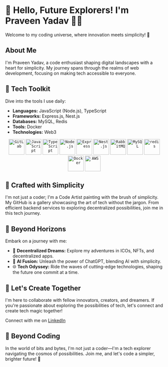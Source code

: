 # 👋 Hello, Future Explorers! I'm Praveen Yadav 👨‍💻

Welcome to my coding universe, where innovation meets simplicity! 🌟

## About Me
I'm Praveen Yadav, a code enthusiast shaping digital landscapes with a heart for simplicity. My journey spans through the realms of web development, focusing on making tech accessible to everyone.

## 🧰 Tech Toolkit
Dive into the tools I use daily:
- **Languages:** JavaScript (Node.js), TypeScript
- **Frameworks:** Express.js, Nest.js
- **Databases:** MySQL, Redis
- **Tools:** Docker
- **Technologies:** Web3

<div align="center">
	<code><img width="50" src="https://user-images.githubusercontent.com/25181517/192108376-c675d39b-90f6-4073-bde6-5a9291644657.png" alt="GitLab" title="GitLab"/></code>
	<code><img width="50" src="https://user-images.githubusercontent.com/25181517/117447155-6a868a00-af3d-11eb-9cfe-245df15c9f3f.png" alt="JavaScript" title="JavaScript"/></code>
	<code><img width="50" src="https://user-images.githubusercontent.com/25181517/183890598-19a0ac2d-e88a-4005-a8df-1ee36782fde1.png" alt="TypeScript" title="TypeScript"/></code>
	<code><img width="50" src="https://user-images.githubusercontent.com/25181517/183568594-85e280a7-0d7e-4d1a-9028-c8c2209e073c.png" alt="Node.js" title="Node.js"/></code>
	<code><img width="50" src="https://user-images.githubusercontent.com/25181517/183859966-a3462d8d-1bc7-4880-b353-e2cbed900ed6.png" alt="Express" title="Express"/></code>
	<code><img width="50" src="https://github.com/marwin1991/profile-technology-icons/assets/136815194/519bfaf3-c242-431e-a269-876979f05574" alt="Nest.js" title="Nest.js"/></code>
	<code><img width="50" src="https://github.com/marwin1991/profile-technology-icons/assets/136815194/50342602-8025-4030-b492-550f2eaa4073" alt="RabbitMQ" title="RabbitMQ"/></code>
	<code><img width="50" src="https://user-images.githubusercontent.com/25181517/183896128-ec99105a-ec1a-4d85-b08b-1aa1620b2046.png" alt="MySQL" title="MySQL"/></code>
	<code><img width="50" src="https://user-images.githubusercontent.com/25181517/182884894-d3fa6ee0-f2b4-4960-9961-64740f533f2a.png" alt="redis" title="redis"/></code>
	<code><img width="50" src="https://user-images.githubusercontent.com/25181517/117207330-263ba280-adf4-11eb-9b97-0ac5b40bc3be.png" alt="Docker" title="Docker"/></code>
	<code><img width="50" src="https://user-images.githubusercontent.com/25181517/183896132-54262f2e-6d98-41e3-8888-e40ab5a17326.png" alt="AWS" title="AWS"/></code>
</div>

## 🎨 Crafted with Simplicity
I'm not just a coder; I'm a Code Artist painting with the brush of simplicity. My GitHub is a gallery showcasing the art of tech without the jargon. From efficient backend services to exploring decentralized possibilities, join me in this tech journey.

## 🚀 Beyond Horizons
Embark on a journey with me:
- 🌌 **Decentralized Dreams:** Explore my adventures in ICOs, NFTs, and decentralized apps.
- 🤖 **AI Fusion:** Unleash the power of ChatGPT, blending AI with simplicity.
- 🌐 **Tech Odyssey:** Ride the waves of cutting-edge technologies, shaping the future one commit at a time.

## 🤝 Let's Create Together
I'm here to collaborate with fellow innovators, creators, and dreamers. If you're passionate about exploring the possibilities of tech, let's connect and create tech magic together!

Connect with me on [LinkedIn](https://www.linkedin.com/in/praveen-yadav)

## 🌌 Beyond Coding
In the world of bits and bytes, I'm not just a coder—I'm a tech explorer navigating the cosmos of possibilities. Join me, and let's code a simpler, brighter future! 🚀
